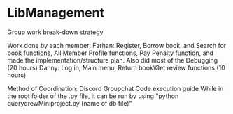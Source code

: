# LibManagement
Group work break-down strategy

Work done by each member: Farhan: Register, Borrow book, and Search for book functions, All Member Profile functions, Pay Penalty function, and made the implementation/structure plan. Also did most of the Debugging (20 hours) Danny: Log in, Main menu, Return book\Get review functions (10 hours)

Method of Coordination: Discord Groupchat
Code execution guide
While in the root folder of the .py file, it can be run by using "python queryqrewMiniproject.py (name of db file)"
